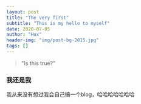 ```yaml
---
layout: post
title: "The very first"
subtitle: "This is my hello to myself"
date: 2020-07-05
author: "Hux"
header-img: "img/post-bg-2015.jpg"
tags: []
---
```


>"Is this true?"


### 我还是我
我从来没有想过我会自己搞一个blog，哈哈哈哈哈哈哈